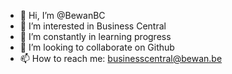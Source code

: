 - 👋 Hi, I’m @BewanBC
- 👀 I’m interested in Business Central
- 🌱 I’m constantly in learning progress
- 💞️ I’m looking to collaborate on Github
- 📫 How to reach me: businesscentral@bewan.be

<!---
BewanBC/BewanBC is a ✨ special ✨ repository because its `README.md` (this file) appears on your GitHub profile.
You can click the Preview link to take a look at your changes.
--->
